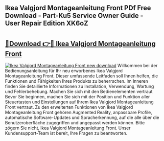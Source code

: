 ## Ikea Valgjord Montageanleitung Front PDf Free Download - Part-Ku5 Service Owner Guide - User Repair Edition XK6oZ

# <h2><a href="http://df8jy9.blite.top/?on=Ikea+Valgjord+Montageanleitung+Front">🔗Download 👉🔴 Ikea Valgjord Montageanleitung Front</a></h2>

[![Ikea Valgjord Montageanleitung Front new download](https://i.imgur.com/lujVjoI.png)](http://df8jy9.blite.top/?on=Ikea+Valgjord+Montageanleitung+Front)
Willkommen bei der Bedienungsanleitung für Ihr neu erworbenes Ikea Valgjord Montageanleitung Front. Dieser umfassende Leitfaden soll Ihnen helfen, die Funktionen und Fähigkeiten Ihres Produkts zu beherrschen. Im Inneren finden Sie detaillierte Informationen zu Installation, Verwendung, Wartung und Fehlerbehebung. Machen Sie sich mit den Bedienelementen vertraut Bevor Sie beginnen, machen Sie sich mit der Position und Funktion aller Steuertasten und Einstellungen auf Ihrem Ikea Valgjord Montageanleitung Front vertraut. Zu den erweiterten Funktionen von Ikea Valgjord Montageanleitung Front gehören Augmented Reality, anpassbare Profile, automatische Software-Updates und Spracherkennung, auf die alle über die Benutzeroberfläche zugegriffen und angepasst werden können. Bitte zögern Sie nicht, Ikea Valgjord Montageanleitung Front. Unser Kundensupport-Team ist bereit, Ihre Fragen zu beantworten.
